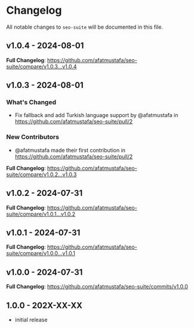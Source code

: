 # Changelog

All notable changes to `seo-suite` will be documented in this file.

## v1.0.4 - 2024-08-01

**Full Changelog**: https://github.com/afatmustafa/seo-suite/compare/v1.0.3...v1.0.4

## v1.0.3 - 2024-08-01

### What's Changed

* Fix fallback and add Turkish language support by @afatmustafa in https://github.com/afatmustafa/seo-suite/pull/2

### New Contributors

* @afatmustafa made their first contribution in https://github.com/afatmustafa/seo-suite/pull/2

**Full Changelog**: https://github.com/afatmustafa/seo-suite/compare/v1.0.2...v1.0.3

## v1.0.2 - 2024-07-31

**Full Changelog**: https://github.com/afatmustafa/seo-suite/compare/v1.0.1...v1.0.2

## v1.0.1 - 2024-07-31

**Full Changelog**: https://github.com/afatmustafa/seo-suite/compare/v1.0.0...v1.0.1

## v1.0.0 - 2024-07-31

**Full Changelog**: https://github.com/afatmustafa/seo-suite/commits/v1.0.0

## 1.0.0 - 202X-XX-XX

- initial release
